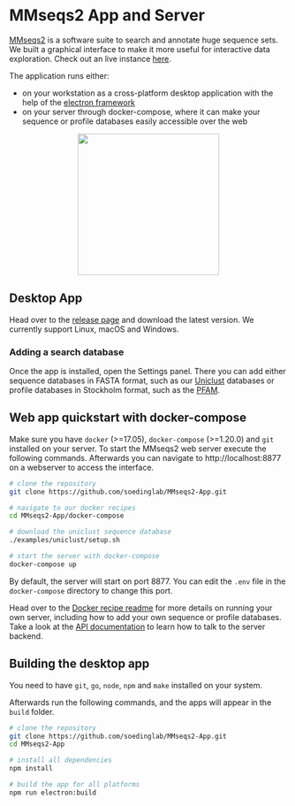 # MMseqs2 App and Server

[MMseqs2](https://github.com/soedinglab/MMseqs2) is a software suite to search and annotate huge sequence sets. We built a graphical interface to make it more useful for interactive data exploration. Check out an live instance [here](https://search.mmseqs.com).

The application runs either:
* on your workstation as a cross-platform desktop application with the help of the [electron framework](https://github.com/electron/electron)
* on your server through docker-compose, where it can make your sequence or profile databases easily accessible over the web

<p align="center"><img src="https://raw.githubusercontent.com/soedinglab/mmseqs2-app/master/frontend/assets/marv-search_1x.png" height="256" /></p>

## Desktop App

Head over to the [release page](https://github.com/soedinglab/MMseqs2-App/releases) and download the latest version. We currently support Linux, macOS and Windows.

### Adding a search database
Once the app is installed, open the Settings panel. There you can add either sequence databases in FASTA format, such as our [Uniclust](https://uniclust.mmseqs.com/) databases or profile databases in Stockholm format, such as the [PFAM](ftp://ftp.ebi.ac.uk/pub/databases/Pfam/current_release/Pfam-A.full.gz).

## Web app quickstart with docker-compose

Make sure you have `docker` (>=17.05), `docker-compose` (>=1.20.0) and `git` installed on your server.
To start the MMseqs2 web server execute the following commands. Afterwards you can navigate to http://localhost:8877 on a webserver to access the interface.

``` bash
# clone the repository
git clone https://github.com/soedinglab/MMseqs2-App.git

# navigate to our docker recipes
cd MMseqs2-App/docker-compose

# download the uniclust sequence database
./examples/uniclust/setup.sh

# start the server with docker-compose
docker-compose up
```

By default, the server will start on port 8877. You can edit the `.env` file in the `docker-compose` directory to change this port.

Head over to the [Docker recipe readme](https://github.com/soedinglab/MMseqs2-App/blob/master/docker-compose/README.md) for more details on running your own server, including how to add your own sequence or profile databases. Take a look at the [API documentation](https://search.mmseqs.com/docs) to learn how to talk to the server backend.

## Building the desktop app

You need to have `git`, `go`, `node`, `npm` and `make` installed on your system.

Afterwards run the following commands, and the apps will appear in the `build` folder.

``` bash
# clone the repository
git clone https://github.com/soedinglab/MMseqs2-App.git
cd MMseqs2-App

# install all dependencies
npm install

# build the app for all platforms
npm run electron:build
```

